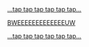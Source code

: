 [...tap tap tap tap tap tap...](../bloop/bloop.md)

[BWEEEEEEEEEEEEEUW](../bwetap/bwetap.md)

[...tap tap tap tap tap tap...](../bleep/bleep.md)